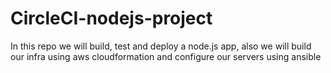 # CircleCI-nodejs-project

In this repo we will build, test and deploy a node.js app, also we will build our infra using aws cloudformation and configure our servers using ansible
